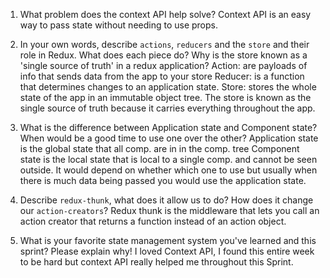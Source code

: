 1. What problem does the context API help solve?
   Context API is an easy way to pass state without needing to use props.

1. In your own words, describe `actions`, `reducers` and the `store` and their role in Redux. What does each piece do? Why is the store known as a 'single source of truth' in a redux application?
   Action: are payloads of info that sends data from the app to your store
   Reducer: is a function that determines changes to an application state.
   Store: stores the whole state of the app in an immutable object tree.
   The store is known as the single source of truth because it carries everything throughout the app.

1. What is the difference between Application state and Component state? When would be a good time to use one over the other?
   Application state is the global state that all comp. are in in the comp. tree
   Component state is the local state that is local to a single comp. and cannot be seen outside.
   It would depend on whether which one to use but usually when there is much data being passed you would use the application state.

1. Describe `redux-thunk`, what does it allow us to do? How does it change our `action-creators`?
   Redux thunk is the middleware that lets you call an action creator that returns a function instead of an action object.

1. What is your favorite state management system you've learned and this sprint? Please explain why!
   I loved Context API, I found this entire week to be hard but context API really helped me throughout this Sprint.

